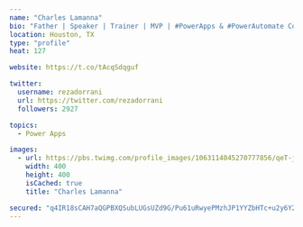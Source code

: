 ```yaml
---
name: "Charles Lamanna"
bio: "Father | Speaker | Trainer | MVP | #PowerApps & #PowerAutomate Community Super User | YouTuber Right-pointing triangle http://youtube.com/c/rezadorrani | Learn - Share - Clockwise rightwards and leftwards open circle arrows"
location: Houston, TX
type: "profile"
heat: 127

website: https://t.co/tAcqSdqguf

twitter:
  username: rezadorrani
  url: https://twitter.com/rezadorrani
  followers: 2927

topics:
  - Power Apps

images:
  - url: https://pbs.twimg.com/profile_images/1063114045270777856/qeT-jpWr_400x400.jpg
    width: 400
    height: 400
    isCached: true
    title: "Charles Lamanna"

secured: "q4IR18sCAH7aQGPBXQSubLUGsUZd9G/Pu61uRwyePMzhJP1YYZbHTc+u2y6Y2CgsvyHRXLrfCeyKxOAJnnUGhaj6pWfGS4IBKsa6fnWBi7yb8nEIoKSNJDRyQ0CXaUTe8LSILZNoT+BM8v6QD+2LisuJ/X+p48lNWoXF2KbEM45/2AWKjGfBGocVPUP3PeOW89059gIYgcvMFRU+s68uoVEgcPcxUBCo0YAvap3cEc7KUsftBIzBK6qLDPgegSeiwwUQUVGr9PDfx+OGe519stQJlnj+4XXyvAIgiIxhUBd4TJvPbCWiSNEi6NEdMdDeFyk/pbIkp1iDjxeUSXgeQ/KV+UWOK1/xlakeNU4f6lUIeeChBc4XpbtWuiwk7bimVTIsM4kVjioeGblbx2Smdzv2UoBSap/8YxvmY8vwwwI=;LfOuDzVqG2Fz5Jvf3ZLYBA=="
---
```


